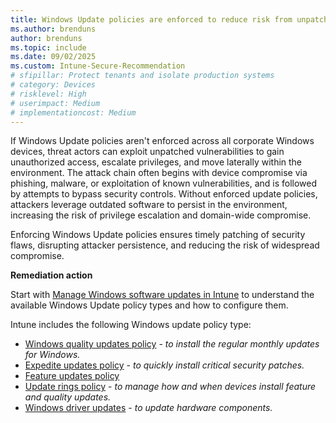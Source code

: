 ```yaml
---
title: Windows Update policies are enforced to reduce risk from unpatched vulnerabilities
ms.author: brenduns
author: brenduns
ms.topic: include
ms.date: 09/02/2025
ms.custom: Intune-Secure-Recommendation
# sfipillar: Protect tenants and isolate production systems
# category: Devices
# risklevel: High
# userimpact: Medium
# implementationcost: Medium
---
```

If Windows Update policies aren't enforced across all corporate Windows devices, threat actors can exploit unpatched vulnerabilities to gain unauthorized access, escalate privileges, and move laterally within the environment. The attack chain often begins with device compromise via phishing, malware, or exploitation of known vulnerabilities, and is followed by attempts to bypass security controls. Without enforced update policies, attackers leverage outdated software to persist in the environment, increasing the risk of privilege escalation and domain-wide compromise.

Enforcing Windows Update policies ensures timely patching of security flaws, disrupting attacker persistence, and reducing the risk of widespread compromise.

**Remediation action**

Start with [Manage Windows software updates in Intune](/intune/intune-service/protect/windows-update-for-business-configure) to understand the available Windows Update policy types and how to configure them.

Intune includes the following Windows update policy type: 
- [Windows quality updates policy](/intune/intune-service/protect/windows-quality-update-policy) - *to install the regular monthly updates for Windows.*
- [Expedite updates policy](/intune/intune-service/protect/windows-10-expedite-updates) - *to quickly install critical security patches.*
- [Feature updates policy](/intune/intune-service/protect/windows-10-feature-updates)
- [Update rings policy](/intune/intune-service/protect/windows-10-update-rings) - *to manage how and when devices install feature and quality updates.*
- [Windows driver updates](/intune/intune-service/protect/windows-driver-updates-overview) - *to update hardware components.*
